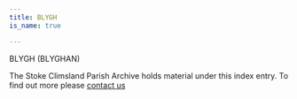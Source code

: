 ```yaml
---
title: BLYGH
is_name: true

---
```


BLYGH (BLYGHAN)


The Stoke Climsland Parish Archive holds material under this index entry. To find out more please [contact us](/contact/)
